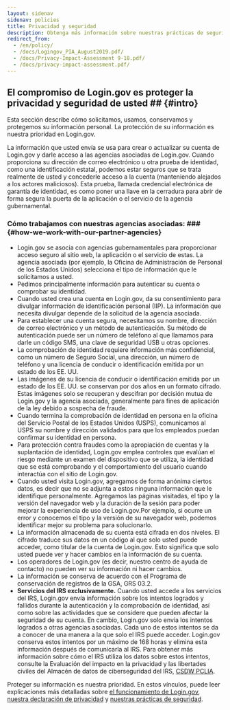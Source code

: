 ```yaml
---
layout: sidenav 
sidenav: policies 
title: Privacidad y seguridad 
description: Obtenga más información sobre nuestras prácticas de seguridad y privacidad permalink: /policy/
redirect_from:
  - /en/policy/
  - /docs/Logingov_PIA_August2019.pdf/
  - /docs/Privacy-Impact-Assessment 9-18.pdf/
  - /docs/privacy-impact-assessment.pdf/
---
```

## El compromiso de Login.gov es proteger la privacidad y seguridad de usted ## {#intro}

Esta sección describe cómo solicitamos, usamos, conservamos y protegemos su información personal. La protección de su información es nuestra prioridad en Login.gov.

La información que usted envía se usa para crear o actualizar su cuenta de Login.gov y darle acceso a las agencias asociadas de Login.gov. Cuando proporciona su dirección de correo electrónico u otra prueba de identidad, como una identificación estatal, podemos estar seguros que se trata realmente de usted y concederle acceso a la cuenta (manteniendo alejados a los actores maliciosos). Esta prueba, llamada credencial electrónica de garantía de identidad, es como poner una llave en la cerradura para abrir de forma segura la puerta de la aplicación o el servicio de la agencia gubernamental.

### Cómo trabajamos con nuestras agencias asociadas: ### {#how-we-work-with-our-partner-agencies}

* Login.gov se asocia con agencias gubernamentales para proporcionar acceso seguro al sitio web, la aplicación o el servicio de estas. La agencia asociada (por ejemplo, la Oficina de Administración de Personal de los Estados Unidos) selecciona el tipo de información que le solicitamos a usted.
* Pedimos principalmente información para autenticar su cuenta o comprobar su identidad.
* Cuando usted crea una cuenta en Login.gov, da su consentimiento para divulgar información de identificación personal (IIP). La información que necesita divulgar depende de la solicitud de la agencia asociada.
* Para establecer una cuenta segura, necesitamos su nombre, dirección de correo electrónico y un método de autenticación. Su método de autenticación puede ser un número de teléfono al que llamamos para darle un código SMS, una clave de seguridad USB u otras opciones.
* La comprobación de identidad requiere información más confidencial, como un número de Seguro Social, una dirección, un número de teléfono y una licencia de conducir o identificación emitida por un estado de los EE. UU.
* Las imágenes de su licencia de conducir o identificación emitida por un estado de los EE. UU. se conservan por dos años en un formato cifrado. Estas imágenes solo se recuperan y descifran por decisión mutua de Login.gov y la agencia asociada, generalmente para fines de aplicación de la ley debido a sospecha de fraude.
* Cuando termina la comprobación de identidad en persona en la oficina del Servicio Postal de los Estados Unidos (USPS), comunicamos al USPS su nombre y dirección validados para que los empleados puedan confirmar su identidad en persona.
* Para protección contra fraudes como la apropiación de cuentas y la suplantación de identidad, Login.gov emplea controles que evalúan el riesgo mediante un examen del dispositivo que se utiliza, la identidad que se está comprobando y el comportamiento del usuario cuando interactúa con el sitio de Login.gov.
* Cuando usted visita Login.gov, agregamos de forma anónima ciertos datos, es decir que no se adjunta a estos ninguna información que le identifique personalmente. Agregamos las páginas visitadas, el tipo y la versión del navegador web y la duración de la sesión para poder mejorar la experiencia de uso de Login.gov.Por ejemplo, si ocurre un error y conocemos el tipo y la versión de su navegador web, podemos identificar mejor su problema para solucionarlo.
* La información almacenada de su cuenta está cifrada en dos niveles. El cifrado traduce sus datos en un código al que solo usted puede acceder, como titular de la cuenta de Login.gov. Esto significa que solo usted puede ver y hacer cambios en la información de su cuenta.
* Los operadores de Login.gov (es decir, nuestro centro de ayuda de contacto) no pueden ver su información ni hacer cambios.
* La información se conserva de acuerdo con el Programa de conservación de registros de la GSA, GRS 03.2.
* **Servicios del IRS exclusivamente.** Cuando usted accede a los servicios del IRS, Login.gov envía información sobre los intentos logrados y fallidos durante la autenticación y la comprobación de identidad, así como sobre las actividades que se considere que pueden afectar la seguridad de su cuenta. En cambio, Login.gov solo envía los intentos logrados a otras agencias asociadas. Cada uno de estos intentos se da a conocer de una manera a la que solo el IRS puede acceder. Login.gov conserva estos intentos por un máximo de 168 horas y elimina esta información después de comunicarla al IRS. Para obtener más información sobre cómo el IRS utiliza los datos sobre estos intentos, consulte la Evaluación del impacto en la privacidad y las libertades civiles del Almacén de datos de ciberseguridad del IRS, [CSDW PCLIA](https://www.irs.gov/pub/irs-pia/csdw-pia.pdf).

Proteger su información es nuestra prioridad. En estos vínculos, puede leer explicaciones más detalladas sobre [el funcionamiento de Login.gov](/policy/how-does-it-work/), [nuestra declaración de privacidad](/policy/our-privacy-act-statement/) y [nuestras prácticas de seguridad](/policy/our-security-practices/).